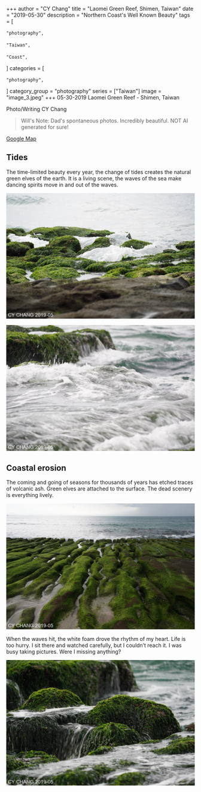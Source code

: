 +++
author = "CY Chang"
title = "Laomei Green Reef, Shimen, Taiwan"
date = "2019-05-30"
description = "Northern Coast's Well Known Beauty"
tags = [

    "photography",

    "Taiwan",

    "Coast",

]
categories = [

    "photography",

]
category_group = "photography"
series = ["Taiwan"]
image = "image_3.jpeg"
+++
05-30-2019 Laomei Green Reef - Shimen, Taiwan 

Photo/Writing CY Chang

> Will's Note: Dad's spontaneous photos. Incredibly beautiful. NOT AI generated for sure!

[Google Map](https://www.google.com/maps/place/Laomei+Green+Reef/@25.2924447,121.5398484,17z/data=!3m1!4b1!4m6!3m5!1s0x3442b5d24b9341ed:0x28a58d2f492330b2!8m2!3d25.2924399!4d121.5447193!16s%2Fg%2F12hmcs3rs?entry=ttu&g_ep=EgoyMDI1MDEyMi4wIKXMDSoASAFQAw%3D%3D)

## Tides

The time-limited beauty every year, the change of tides creates the natural green elves of the earth. It is a living scene, the waves of the sea make dancing spirits move in and out of the waves.

![](image_1.jpeg)

![](image_2.jpeg)

## Coastal erosion

The coming and going of seasons for thousands of years has etched traces of volcanic ash. Green elves are attached to the surface. The dead scenery is everything lively.

![](image_3.jpeg) 

When the waves hit, the white foam drove the rhythm of my heart. Life is too hurry. I sit there and watched carefully, but I couldn’t reach it. I was busy taking pictures. Were I missing anything?

![](image_4.jpeg) 
